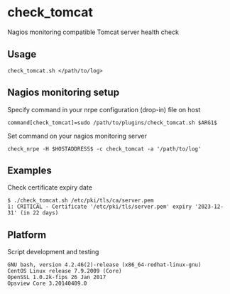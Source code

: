 # check_tomcat
Nagios monitoring compatible Tomcat server health check

## Usage
```
check_tomcat.sh </path/to/log>

```

## Nagios monitoring setup
Specify command in your nrpe configuration (drop-in) file on host

```
command[check_tomcat]=sudo /path/to/plugins/check_tomcat.sh $ARG1$
```

Set command on your nagios monitoring server

```
check_nrpe -H $HOSTADDRESS$ -c check_tomcat -a '/path/to/log'
```

## Examples
Check certificate expiry date

```
$ ./check_tomcat.sh /etc/pki/tls/ca/server.pem
1: CRITICAL - Certificate '/etc/pki/tls/server.pem' expiry '2023-12-31' (in 22 days)
```

## Platform
Script development and testing
```
GNU bash, version 4.2.46(2)-release (x86_64-redhat-linux-gnu)
CentOS Linux release 7.9.2009 (Core)
OpenSSL 1.0.2k-fips 26 Jan 2017
Opsview Core 3.20140409.0
```
